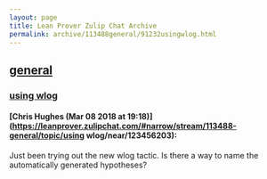 ```yaml
---
layout: page
title: Lean Prover Zulip Chat Archive 
permalink: archive/113488general/91232usingwlog.html
---
```


## [general](index.html)
### [using wlog](91232usingwlog.html)

#### [Chris Hughes (Mar 08 2018 at 19:18)](https://leanprover.zulipchat.com/#narrow/stream/113488-general/topic/using wlog/near/123456203):
Just been trying out the new wlog tactic. Is there a way to name the automatically generated hypotheses?

